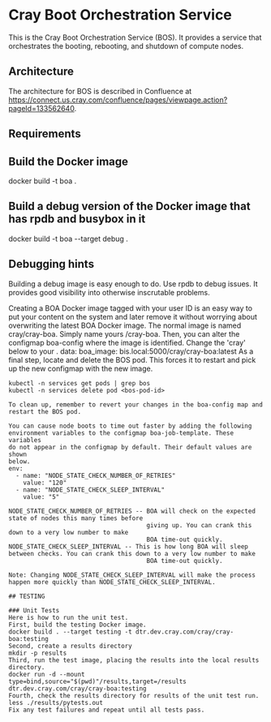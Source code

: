# Cray Boot Orchestration Service

This is the Cray Boot Orchestration Service (BOS).
It provides a service that orchestrates the booting, rebooting, and
shutdown of compute nodes.

## Architecture

The architecture for BOS is described in Confluence at
https://connect.us.cray.com/confluence/pages/viewpage.action?pageId=133562640.

## Requirements

## Build the Docker image
docker build -t boa .

## Build a debug version of the Docker image that has rpdb and busybox in it
docker build -t boa --target debug .

## Debugging hints
Building a debug image is easy enough to do. Use rpdb to debug issues. It 
provides good visibility into otherwise inscrutable problems.

Creating a BOA Docker image tagged with your user ID is an easy way to put your
content on the system and later remove it without worrying about overwriting
the latest BOA Docker image.
The normal image is named cray/cray-boa. Simply name yours <userid>/cray-boa.
Then, you can alter the configmap boa-config where the image is identified.
Change the 'cray' below to your <userid>.
data:
  boa_image: bis.local:5000/cray/cray-boa:latest
As a final step, locate and delete the BOS pod. This forces it to restart
and pick up the new configmap with the new image.
```
kubectl -n services get pods | grep bos
kubectl -n services delete pod <bos-pod-id>

To clean up, remember to revert your changes in the boa-config map and 
restart the BOS pod.

You can cause node boots to time out faster by adding the following 
environment variables to the configmap boa-job-template. These variables
do not appear in the configmap by default. Their default values are shown
below.
env:
  - name: "NODE_STATE_CHECK_NUMBER_OF_RETRIES"
    value: "120"
  - name: "NODE_STATE_CHECK_SLEEP_INTERVAL"
    value: "5"

NODE_STATE_CHECK_NUMBER_OF_RETRIES -- BOA will check on the expected state of nodes this many times before
                                      giving up. You can crank this down to a very low number to make 
                                      BOA time-out quickly.
NODE_STATE_CHECK_SLEEP_INTERVAL -- This is how long BOA will sleep between checks. You can crank this down to a very low number to make 
                                      BOA time-out quickly.

Note: Changing NODE_STATE_CHECK_SLEEP_INTERVAL will make the process happen more quickly than NODE_STATE_CHECK_SLEEP_INTERVAL.

## TESTING

### Unit Tests
Here is how to run the unit test.
First, build the testing Docker image.
docker build . --target testing -t dtr.dev.cray.com/cray/cray-boa:testing
Second, create a results directory
mkdir -p results
Third, run the test image, placing the results into the local results directory.
docker run -d --mount type=bind,source="$(pwd)"/results,target=/results dtr.dev.cray.com/cray/cray-boa:testing
Fourth, check the results directory for results of the unit test run.
less ./results/pytests.out
Fix any test failures and repeat until all tests pass.